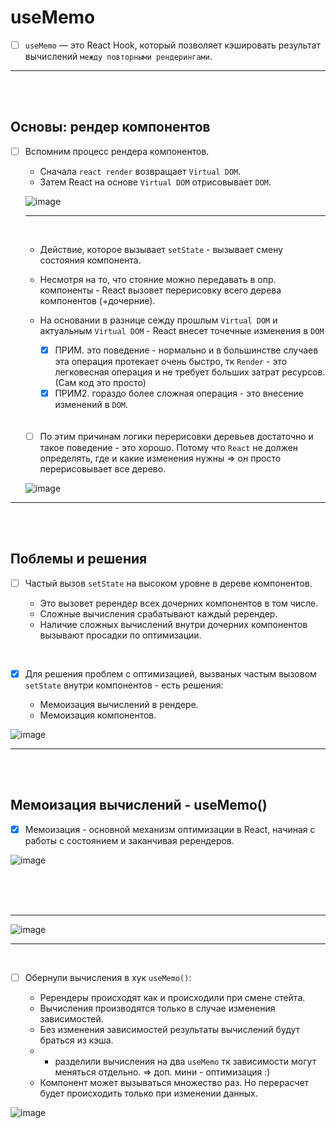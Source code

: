# useMemo

- [ ] `useMemo` — это React Hook, который позволяет кэшировать результат вычислений `между повторными рендерингами`.

<hr>
<br>
<br>

<h2>Основы: рендер компонентов</h2>

- [ ] Вспомним процесс рендера компонентов.

  + Сначала `react render` возвращает `Virtual DOM`.
  + Затем React на основе `Virtual DOM` отрисовывает `DOM`.

  ![image](https://github.com/acidshotgun/react-hooks-new/assets/117285472/39da32cd-a8de-4c1c-a880-b23ae45d757e)

  <hr>
  <br>

  + Действие, которое вызывает `setState` - вызывает смену состояния компонента.
  + Несмотря на то, что стояние можно передавать в опр. компоненты - React вызовет перерисовку всего дерева компонентов (+дочерние).
  + На основании в разнице сежду прошлым `Virtual DOM` и актуальным `Virtual DOM` - React внесет точечные изменения в `DOM`
     
    + [x] ПРИМ. это поведение - нормально и в большинстве случаев эта операция протекает очень быстро, тк `Render` - это легковесная операция и не требует больших затрат ресурсов. (Сам код это просто)
    + [x] ПРИМ2. гораздо более сложная операция - это внесение изменений в `DOM`.
   
  <br>
  <br>
  
  - [ ]  По этим причинам логики перерисовки деревьев достаточно и такое поведение - это хорошо. Потому что `React` не должен определять, где и какие изменения нужны => он просто перерисовывает все дерево.
     
  ![image](https://github.com/acidshotgun/react-hooks-new/assets/117285472/1d8904e0-fe8b-496d-a701-d5d032b85ba7)

<hr>
<br>
<br>

<h2>Поблемы и решения</h2>

- [ ] Частый вызов `setState` на высоком уровне в дереве компонентов.

  + Это вызовет ререндер всех дочерних компонентов в том числе.
  + Сложные вычисления срабатывают каждый ререндер. 
  + Наличие сложных вычислений внутри дочерних компонентов вызывают просадки по оптимизации.

<br>

- [x] Для решения проблем с оптимизацией, вызваных частым вызовом `setState` внутри компонентов - есть решения:

  + Мемоизация вычислений в рендере.
  + Мемоизация компонентов.
     
![image](https://github.com/acidshotgun/react-hooks-new/assets/117285472/677bfaff-dd3f-427d-a5bf-b4b6db444625)

<hr>
<br>
<br>

<h2>Мемоизация вычислений - useMemo()</h2>

- [x] Мемоизация - основной механизм оптимизации в React, начиная с работы с состоянием и заканчивая ререндеров.

![image](https://github.com/acidshotgun/react-hooks-new/assets/117285472/7f2ffefc-e56a-4ef8-85b5-4773e8917a24)

<br>
<br>
<br>

<hr>

![image](https://github.com/acidshotgun/react-hooks-new/assets/117285472/b3fd1949-e15e-412e-8a5c-a330ebb86e2e)

<hr>

<br>

- [ ] Обернули вычисления в хук `useMemo()`:

  + Ререндеры происходят как и происходили при смене стейта.
  + Вычисления производятся только в случае изменения зависимостей.
  + Без изменения зависимостей результаты вычислений будут браться из кэша.
  + + разделили вычисления на два `useMemo` тк зависимости могут меняться отдельно. => доп. мини - оптимизация :)
  + Компонент может вызываться множество раз. Но перерасчет будет происходить только при изменении данных.

![image](https://github.com/acidshotgun/react-hooks-new/assets/117285472/9678e3bf-e80a-4799-879a-dc979c0d2699)



